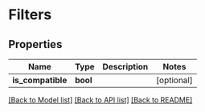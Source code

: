 # Filters

## Properties
Name | Type | Description | Notes
------------ | ------------- | ------------- | -------------
**is_compatible** | **bool** |  | [optional] 

[[Back to Model list]](../README.md#documentation-for-models) [[Back to API list]](../README.md#documentation-for-api-endpoints) [[Back to README]](../README.md)

